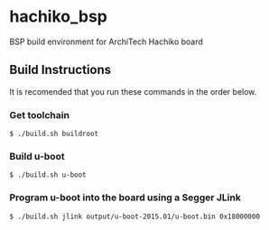 # hachiko_bsp
BSP build environment for ArchiTech Hachiko board

## Build Instructions
It is recomended that you run these commands in the order below.

### Get toolchain
```
$ ./build.sh buildroot
```

### Build u-boot
```
$ ./build.sh u-boot
```

### Program u-boot into the board using a Segger JLink
```
$ ./build.sh jlink output/u-boot-2015.01/u-boot.bin 0x18000000
```


